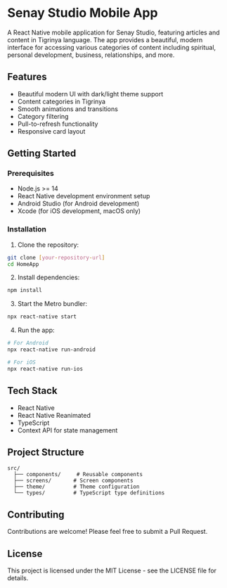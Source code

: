 # Senay Studio Mobile App

A React Native mobile application for Senay Studio, featuring articles and content in Tigrinya language. The app provides a beautiful, modern interface for accessing various categories of content including spiritual, personal development, business, relationships, and more.

## Features

- Beautiful modern UI with dark/light theme support
- Content categories in Tigrinya
- Smooth animations and transitions
- Category filtering
- Pull-to-refresh functionality
- Responsive card layout

## Getting Started

### Prerequisites

- Node.js >= 14
- React Native development environment setup
- Android Studio (for Android development)
- Xcode (for iOS development, macOS only)

### Installation

1. Clone the repository:
```bash
git clone [your-repository-url]
cd HomeApp
```

2. Install dependencies:
```bash
npm install
```

3. Start the Metro bundler:
```bash
npx react-native start
```

4. Run the app:
```bash
# For Android
npx react-native run-android

# For iOS
npx react-native run-ios
```

## Tech Stack

- React Native
- React Native Reanimated
- TypeScript
- Context API for state management

## Project Structure

```
src/
  ├── components/     # Reusable components
  ├── screens/       # Screen components
  ├── theme/         # Theme configuration
  └── types/         # TypeScript type definitions
```

## Contributing

Contributions are welcome! Please feel free to submit a Pull Request.

## License

This project is licensed under the MIT License - see the LICENSE file for details.
